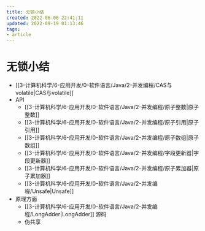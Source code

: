 ```yaml
---
title: 无锁小结
created: 2022-06-06 22:41:11
updated: 2022-09-19 01:13:46
tags: 
- article
---
```


# 无锁小结

- [[3-计算机科学/6-应用开发/0-软件语言/Java/2-并发编程/CAS与volatile|CAS与volatile]]
- API
	- [[3-计算机科学/6-应用开发/0-软件语言/Java/2-并发编程/原子整数|原子整数]]
	- [[3-计算机科学/6-应用开发/0-软件语言/Java/2-并发编程/原子引用|原子引用]]
	- [[3-计算机科学/6-应用开发/0-软件语言/Java/2-并发编程/原子数组|原子数组]]
	- [[3-计算机科学/6-应用开发/0-软件语言/Java/2-并发编程/字段更新器|字段更新器]]
	- [[3-计算机科学/6-应用开发/0-软件语言/Java/2-并发编程/原子累加器|原子累加器]]
	- [[3-计算机科学/6-应用开发/0-软件语言/Java/2-并发编程/Unsafe|Unsafe]]
- 原理方面
	- [[3-计算机科学/6-应用开发/0-软件语言/Java/2-并发编程/LongAdder|LongAdder]] 源码
	- 伪共享

